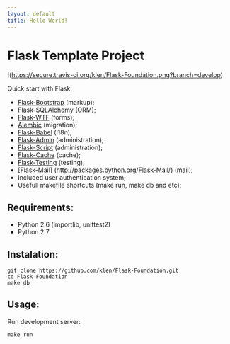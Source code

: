 ```yaml
---
layout: default
title: Hello World!
---
```


Flask Template Project
======================

!(https://secure.travis-ci.org/klen/Flask-Foundation.png?branch=develop)

Quick start with Flask.

* [Flask-Bootstrap](http://github.com/mbr/flask-bootstrap) (markup);
* [Flask-SQLAlchemy](http://github.com/mitsuhiko/flask-sqlalchemy) (ORM);
* [Flask-WTF](http://github.com/rduplan/flask-wtf) (forms);
* [Alembic](http://pypi.python.org/pypi/alembic/0.3.5) (migration);
* [Flask-Babel](http://github.com/mitsuhiko/flask-babel) (i18n);
* [Flask-Admin](https://github.com/mrjoes/flask-admin/) (administration);
* [Flask-Script](http://github.com/rduplain/flask-script) (administration);
* [Flask-Cache](http://packages.python.org/Flask-Cache/) (cache);
* [Flask-Testing](http://packages.python.org/Flask-Testing/) (testing);
* [Flask-Mail] (http://packages.python.org/Flask-Mail/) (mail);
* Included user authentication system;
* Usefull makefile shortcuts (make run, make db and etc);


Requirements:
------------

* Python 2.6 (importlib, unittest2)
* Python 2.7


Instalation:
------------

    git clone https://github.com/klen/Flask-Foundation.git
    cd Flask-Foundation
    make db


Usage:
------

Run development server:

    make run
